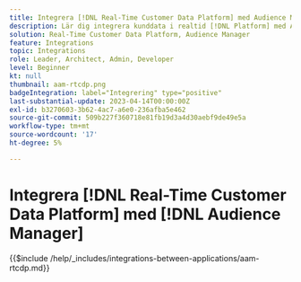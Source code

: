 ```yaml
---
title: Integrera [!DNL Real-Time Customer Data Platform] med Audience Manager
description: Lär dig integrera kunddata i realtid [!DNL Platform] med Audience Manager.
solution: Real-Time Customer Data Platform, Audience Manager
feature: Integrations
topic: Integrations
role: Leader, Architect, Admin, Developer
level: Beginner
kt: null
thumbnail: aam-rtcdp.png
badgeIntegration: label="Integrering" type="positive"
last-substantial-update: 2023-04-14T00:00:00Z
exl-id: b3270603-3b62-4ac7-a6e0-236afba5e462
source-git-commit: 509b227f360718e81fb19d3a4d30aebf9de49e5a
workflow-type: tm+mt
source-wordcount: '17'
ht-degree: 5%

---
```


# Integrera [!DNL Real-Time Customer Data Platform] med [!DNL Audience Manager]

{{$include /help/_includes/integrations-between-applications/aam-rtcdp.md}}
